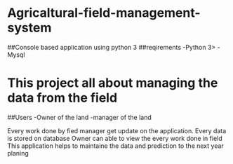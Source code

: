 # Agricaltural-field-management-system
##Console based application using python 3
##reqirements
-Python 3>
-Mysql


# This project all about managing the data from the field


##Users
-Owner of the land
-manager of the land


Every work done by fied manager get update on the application.
Every data is stored on database 
Owner can able to view the every work done in field
This application helps to maintaine the data and prediction to the next year planing
